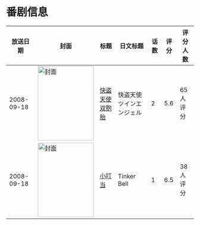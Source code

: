 # 番剧信息

|放送日期|封面|标题|日文标题|话数|评分|评分人数|
|---|---|---|---|---|---|---|
|2008-09-18|<img src="https://lain.bgm.tv/pic/cover/c/bf/6a/22599_cxz11.jpg" alt="封面" style="width:150px;height:200px;object-fit:cover;">|[快盗天使双胞胎](https://bangumi.tv/subject/22599)|快盗天使ツインエンジェル|2|5.6|65人评分|
|2008-09-18|<img src="https://lain.bgm.tv/pic/cover/c/ff/e8/24618_TY4Wp.jpg" alt="封面" style="width:150px;height:200px;object-fit:cover;">|[小叮当](https://bangumi.tv/subject/24618)|Tinker Bell|1|6.5|38人评分|
